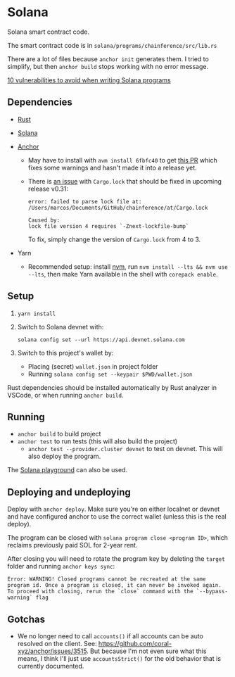 # Solana

Solana smart contract code.

The smart contract code is in `solana/programs/chainference/src/lib.rs`

There are a lot of files because `anchor init` generates them. I tried to simplify, but then `anchor build` stops working with no error message.

[10 vulnerabilities to avoid when writing Solana programs](https://x.com/pencilflip/status/1483880018858201090)

## Dependencies

- [Rust](https://www.rust-lang.org/tools/install)
- [Solana](https://solana.com/docs/intro/installation)
- [Anchor](https://www.anchor-lang.com/docs/installation)

  - May have to install with `avm install 6fbfc40` to get [this PR](https://github.com/coral-xyz/anchor/pull/3396) which fixes some warnings and hasn't made it into a release yet.
  - There is [an issue](https://github.com/coral-xyz/anchor/issues/3392#issuecomment-2508412018) with `Cargo.lock` that should be fixed in upcoming release v0.31:

    ```
    error: failed to parse lock file at: /Users/marcos/Documents/GitHub/chainference/at/Cargo.lock

    Caused by:
    lock file version 4 requires `-Znext-lockfile-bump`

    ```

    To fix, simply change the version of `Cargo.lock` from 4 to 3.

- Yarn
  - Recommended setup: install [nvm](https://github.com/nvm-sh/nvm), run `nvm install --lts && nvm use --lts`, then make Yarn available in the shell with `corepack enable`.

## Setup

1. `yarn install`
1. Switch to Solana devnet with:

   ```shell
   solana config set --url https://api.devnet.solana.com
   ```

1. Switch to this project's wallet by:

   - Placing (secret) `wallet.json` in project folder
   - Running `solana config set --keypair $PWD/wallet.json`

Rust dependencies should be installed automatically by Rust analyzer in VSCode, or when running `anchor build`.

## Running

- `anchor build` to build project
- `anchor test` to run tests (this will also build the project)
  - `anchor test --provider.cluster devnet` to test on devnet. This will also deploy the program.

The [Solana playground](https://beta.solpg.io/) can also be used.

## Deploying and undeploying

Deploy with `anchor deploy`. Make sure you're on either localnet or devnet and have configured anchor to use the correct wallet (unless this is the real deploy).

The program can be closed with `solana program close <program ID>`, which reclaims previously paid SOL for 2-year rent.

After closing you will need to rotate the program key by deleting the `target` folder and running `anchor keys sync`:

```text
Error: WARNING! Closed programs cannot be recreated at the same program id. Once a program is closed, it can never be invoked again. To proceed with closing, rerun the `close` command with the `--bypass-warning` flag
```

## Gotchas

- We no longer need to call `accounts()` if all accounts can be auto resolved on the client. See: <https://github.com/coral-xyz/anchor/issues/3515>. But because I'm not even sure what this means, I think I'll just use `accountsStrict()` for the old behavior that is currently documented.
